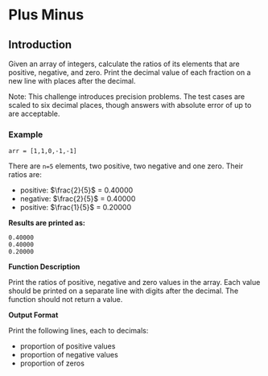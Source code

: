 # Plus Minus

## Introduction
Given an array of integers, calculate the ratios of its elements that are positive, negative, and zero. Print the decimal value of each fraction on a new line with  places after the decimal.

Note: This challenge introduces precision problems. The test cases are scaled to six decimal places, though answers with absolute error of up to  are acceptable.

### Example

```
arr = [1,1,0,-1,-1]
```

There are `n=5` elements, two positive, two negative and one zero. Their ratios are:

- positive: $\frac{2}{5}$ = 0.40000
- negative: $\frac{2}{5}$ = 0.40000
- positive: $\frac{1}{5}$ = 0.20000

**Results are printed as:**

```
0.40000
0.40000
0.20000
```

**Function Description**

Print the ratios of positive, negative and zero values in the array. Each value should be printed on a separate line with  digits after the decimal. The function should not return a value.

**Output Format**

Print the following  lines, each to  decimals:

- proportion of positive values
- proportion of negative values
- proportion of zeros
